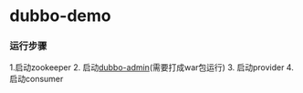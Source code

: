 # dubbo-demo

### 运行步骤

1.启动zookeeper
2. 启动[dubbo-admin](https://github.com/apache/incubator-dubbo/tree/dubbo-2.6.0)(需要打成war包运行)
3. 启动provider
4. 启动consumer

